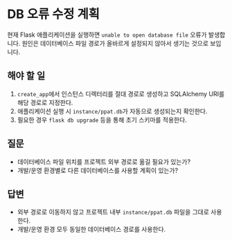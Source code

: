 # DB 오류 수정 계획

현재 Flask 애플리케이션을 실행하면 `unable to open database file` 오류가 발생합니다.
원인은 데이터베이스 파일 경로가 올바르게 설정되지 않아서 생기는 것으로 보입니다.

## 해야 할 일
1. `create_app`에서 인스턴스 디렉터리를 절대 경로로 생성하고 SQLAlchemy URI를 해당 경로로 지정한다.
2. 애플리케이션 실행 시 `instance/ppat.db`가 자동으로 생성되는지 확인한다.
3. 필요한 경우 `flask db upgrade` 등을 통해 초기 스키마를 적용한다.

## 질문
- 데이터베이스 파일 위치를 프로젝트 외부 경로로 옮길 필요가 있는가?
- 개발/운영 환경별로 다른 데이터베이스를 사용할 계획이 있는가?

## 답변
- 외부 경로로 이동하지 않고 프로젝트 내부 `instance/ppat.db` 파일을 그대로 사용한다.
- 개발/운영 환경 모두 동일한 데이터베이스 경로를 사용한다.
